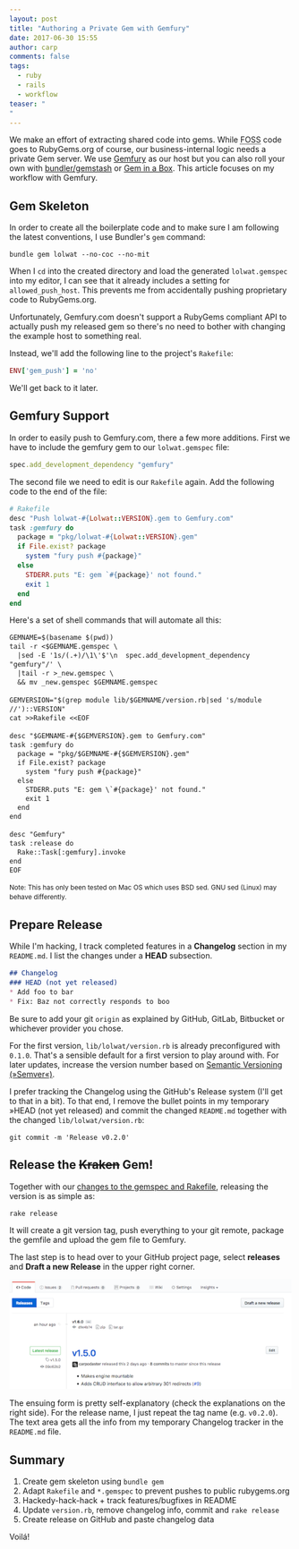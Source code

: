 ```yaml
---
layout: post
title: "Authoring a Private Gem with Gemfury"
date: 2017-06-30 15:55
author: carp
comments: false
tags:
  - ruby
  - rails
  - workflow
teaser: "
"
---
```


We make an effort of extracting shared code into gems. While
<abbr title="Free and Open Source">FOSS</abbr> code
goes to RubyGems.org of course, our business-internal logic needs a
private Gem server. We use [Gemfury](https://gemfury.com/) as our host
but you can also roll your own with [bundler/gemstash](https://github.com/bundler/gemstash)
or [Gem in a Box](https://github.com/geminabox/geminabox).
This article focuses on my workflow with Gemfury.

## Gem Skeleton

In order to create all the boilerplate code and to make sure I am following the latest
conventions, I use Bundler's `gem` command:

```
bundle gem lolwat --no-coc --no-mit
```

When I `cd` into the created directory and load the generated `lolwat.gemspec`
into my editor, I can see that it already includes a setting for `allowed_push_host`.
This prevents me from accidentally pushing proprietary code to RubyGems.org.

Unfortunately, Gemfury.com doesn't support a RubyGems compliant API to actually
push my released gem so there's no need to bother with changing the example host
to something real.

Instead, we'll add the following line to the project's `Rakefile`:

```ruby
ENV['gem_push'] = 'no'
```

We'll get back to it later.

## Gemfury Support
In order to easily push to Gemfury.com, there a few more additions.
First we have to include the gemfury gem to our `lolwat.gemspec` file:

```ruby 
spec.add_development_dependency "gemfury"
```

The second file we need to edit is our `Rakefile` again. Add the following code
to the end of the file:

```ruby
# Rakefile
desc "Push lolwat-#{Lolwat::VERSION}.gem to Gemfury.com"
task :gemfury do
  package = "pkg/lolwat-#{Lolwat::VERSION}.gem"
  if File.exist? package
    system "fury push #{package}"
  else
    STDERR.puts "E: gem `#{package}' not found."
    exit 1
  end
end
```

Here's a set of shell commands that will automate all this:

```shell
GEMNAME=$(basename $(pwd))
tail -r <$GEMNAME.gemspec \
  |sed -E '1s/(.+)/\1\'$'\n  spec.add_development_dependency "gemfury"/' \
  |tail -r >_new.gemspec \
  && mv _new.gemspec $GEMNAME.gemspec

GEMVERSION="$(grep module lib/$GEMNAME/version.rb|sed 's/module //')::VERSION"
cat >>Rakefile <<EOF

desc "$GEMNAME-#{$GEMVERSION}.gem to Gemfury.com"
task :gemfury do
  package = "pkg/$GEMNAME-#{$GEMVERSION}.gem"
  if File.exist? package
    system "fury push #{package}"
  else
    STDERR.puts "E: gem \`#{package}' not found."
    exit 1
  end
end

desc "Gemfury"
task :release do
  Rake::Task[:gemfury].invoke
end
EOF
```

<small>
Note: This has only been tested on Mac OS which
uses BSD sed. GNU sed (Linux) may behave differently.
</small>

## Prepare Release

While I'm hacking, I track completed features in a **Changelog** section
in my `README.md`. I list the changes under a **HEAD** subsection.

```markdown
## Changelog
### HEAD (not yet released)
* Add foo to bar
* Fix: Baz not correctly responds to boo
```

Be sure to add your git `origin` as explained by GitHub, GitLab, Bitbucket
or whichever provider you chose.

For the first version, `lib/lolwat/version.rb` is already preconfigured
with `0.1.0`. That's a sensible default for a first version to play
around with. For later updates, increase the version number based on
[Semantic Versioning (»Semver«)](http://semver.org/#summary).

I prefer tracking the Changelog using the GitHub's Release system
(I'll get to that in a bit). To that end, I remove the bullet points
in my temporary »HEAD (not yet released) and commit the changed `README.md`
together with the changed `lib/lolwat/version.rb`:

```shell
git commit -m 'Release v0.2.0'
```

## Release the ~~Kraken~~ Gem!

Together with our [changes to the gemspec and Rakefile](#gemfury-support),
releasing the version is as simple as:

```shell
rake release
```

It will create a git version tag, push everything to your git remote, 
package the gemfile and upload the gem file to Gemfury.

The last step is to head over to your GitHub project page, select **releases**
and **Draft a new Release** in the upper right corner.

![GitHub Releases Overview](/images/2017-07-01-github-release-overview.png)

The ensuing form is pretty self-explanatory (check the explanations on
the right side). For the release name, I just repeat the tag name (e.g. `v0.2.0`).
The text area gets all the info from my temporary Changelog tracker in
the `README.md` file.

## Summary

1. Create gem skeleton using `bundle gem`
2. Adapt `Rakefile` and `*.gemspec` to prevent pushes to public rubygems.org
3. Hackedy-hack-hack + track features/bugfixes in README
4. Update `version.rb`, remove changelog info, commit and `rake release`
5. Create release on GitHub and paste changelog data

Voilá!
